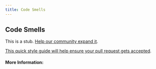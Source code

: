 ```yaml
---
title: Code Smells
---
```


## Code Smells

This is a stub. [Help our community expand it](https://github.com/freeCodeCamp/guide-articles/tree/master/articles/Agile/Code-Smells/index.md).

[This quick style guide will help ensure your pull request gets accepted](https://github.com/freeCodeCamp/guide-articles/blob/master/README.md).

<!-- The article goes here, in GitHub-flavored Markdown. Feel free to add YouTube videos, images, and CodePen/JSBin embeds  -->

#### More Information:
<!-- Please add any articles you think might be helpful to read before writing the article -->


